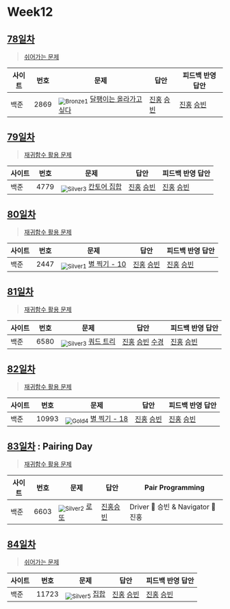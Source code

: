 <!-- tier 리스트 S -->
[Unrated]: https://user-images.githubusercontent.com/33937365/126247607-85783912-c11a-4d50-ac36-8cc7dcb75cd2.png
[Bronze5]: https://user-images.githubusercontent.com/33937365/126247611-e362d727-17a4-4737-a232-5827e185ab7c.png
[Bronze4]: https://user-images.githubusercontent.com/33937365/126247612-89cbc675-e1d4-43a2-950b-1cb014dca697.png
[Bronze3]: https://user-images.githubusercontent.com/33937365/126247613-b8408610-7bc4-40f8-804f-a30a45ddbb68.png
[Bronze2]: https://user-images.githubusercontent.com/33937365/126247614-d85dc6ff-a520-4c00-82bd-eb593b156bd8.png
[Bronze1]: https://user-images.githubusercontent.com/33937365/126247616-04b2ab30-9891-4b7b-8cb4-38e99b97e834.png
[Silver5]: https://user-images.githubusercontent.com/33937365/126247618-38c5c905-672b-4d75-808e-8a7d45ea577d.png
[Silver4]: https://user-images.githubusercontent.com/33937365/126247620-ba2d1b96-b0aa-4b88-80c5-71569c69bbc3.png
[Silver3]: https://user-images.githubusercontent.com/33937365/126247621-1b55b7f4-3a79-4348-8a63-f00c1813853e.png
[Silver2]: https://user-images.githubusercontent.com/33937365/126247622-a83b30a9-6618-4593-b775-6f6730afd3f6.png
[Silver1]: https://user-images.githubusercontent.com/33937365/126247625-8d82f8ab-6f95-4ef8-a243-be31f548596e.png
[Gold5]: https://user-images.githubusercontent.com/33937365/126247627-2979d4d5-915a-4c4e-adb7-c171f9bafe28.png
[Gold4]: https://user-images.githubusercontent.com/33937365/126247629-b24e1e24-4579-450f-bc3c-f166361091dd.png
[Gold3]: https://user-images.githubusercontent.com/33937365/126247630-80fb15af-debc-451d-a937-6c9c6bfa693b.png
[Gold2]: https://user-images.githubusercontent.com/33937365/126247633-7112f6a6-57da-4d1d-953f-5414ba8ffc3d.png
[Gold1]: https://user-images.githubusercontent.com/33937365/126247635-42bd3af9-e129-4379-b44a-22d75de3def6.png
[Platinum5]: https://user-images.githubusercontent.com/33937365/126247636-763e3bc4-43a9-4724-8ce1-c2288aecb636.png
[Platinum4]: https://user-images.githubusercontent.com/33937365/126247637-af30d243-2771-4966-b0bb-0901b9fd4989.png
[Platinum3]: https://user-images.githubusercontent.com/33937365/126247640-cfd654db-86d8-42a9-8d1b-0f3494758330.png
[Platinum2]: https://user-images.githubusercontent.com/33937365/126247641-3e60e9a6-5116-4005-a87d-bfb59969c87a.png
[Platinum1]: https://user-images.githubusercontent.com/33937365/126247643-23bba5ac-52c4-442a-a88a-2eb8998f6446.png
[Diamond5]: https://user-images.githubusercontent.com/33937365/126247645-870445bf-25d9-45ce-9c07-a25949ffad21.png
[Diamond4]: https://user-images.githubusercontent.com/33937365/126247646-b2d7e328-c205-448d-a5bf-c6294c07edaa.png
[Diamond3]: https://user-images.githubusercontent.com/33937365/126247647-db568f94-882f-410c-bd1b-63d49c87623c.png
[Diamond2]: https://user-images.githubusercontent.com/33937365/126247648-52f92f07-0fb9-4b1d-a344-6e9b81d81044.png
[Diamond1]: https://user-images.githubusercontent.com/33937365/126247649-4d068f63-f5e1-40df-910e-dceeb2b7de99.png
[Ruby5]: https://user-images.githubusercontent.com/33937365/126247652-94013ea7-9a96-4068-b922-01535c85801d.png
[Ruby4]: https://user-images.githubusercontent.com/33937365/126247655-a10f7077-6341-416e-938c-b500b7022aca.png
[Ruby3]: https://user-images.githubusercontent.com/33937365/126247656-d0e16a36-5080-4585-a465-4e4f5302beef.png
[Ruby2]: https://user-images.githubusercontent.com/33937365/126247659-1d249660-02a2-4a95-966f-074f99df70fe.png
[Ruby1]: https://user-images.githubusercontent.com/33937365/126247660-8e0d236d-eaef-42b3-8983-28f9e6c94ff9.png
<!-- tier 리스트 E -->

# Week12

## [78일차](Day78)

> [쉬어가는 문제](https://www.acmicpc.net/group/workbook/view/9797/31575)

| 사이트 | 번호 | 문제                                                           | 답안                                                          | 피드백 반영 답안                                                 |
| ------ | ---- | -------------------------------------------------------------- | ------------------------------------------------------------- | ---------------------------------------------------------------- |
| 백준   | 2869 | <sub>![Bronze1]</sub> [달팽이는 올라가고 싶다](https://www.acmicpc.net/problem/2869) | [진홍](Day78/boj2869_kjh.java) [승빈](Day78/boj2869_wsb.java) | [진홍](Day78/boj2869_kjh_fb.java) [승빈](Day78/boj2869_wsb.java) |

## [79일차](Day79)

> [재귀함수 활용 문제](https://www.acmicpc.net/group/workbook/view/9797/31576)

| 사이트 | 번호 | 문제                                                | 답안                                                          | 피드백 반영 답안                                              |
| ------ | ---- | --------------------------------------------------- | ------------------------------------------------------------- | ------------------------------------------------------------- |
| 백준   | 4779 | <sub>![Silver3]</sub> [칸토어 집합](https://www.acmicpc.net/problem/4779) | [진홍](Day79/boj4779_kjh.java) [승빈](Day79/boj4779_wsb.java) | [진홍](Day79/boj4779_kjh.java) [승빈](Day79/boj4779_wsb.java) |

## [80일차](Day80)

> [재귀함수 활용 문제](https://www.acmicpc.net/group/workbook/view/9797/31620)

| 사이트 | 번호 | 문제                                                 | 답안                                                          | 피드백 반영 답안                                              |
| ------ | ---- | ---------------------------------------------------- | ------------------------------------------------------------- | ------------------------------------------------------------- |
| 백준   | 2447 | <sub>![Silver1]</sub> [별 찍기 - 10](https://www.acmicpc.net/problem/2447) | [진홍](Day80/boj2447_kjh.java) [승빈](Day80/boj2447_wsb.java) | [진홍](Day80/boj2447_kjh.java) [승빈](Day80/boj2447_wsb.java) |

## [81일차](Day81)

> [재귀함수 활용 문제](https://www.acmicpc.net/group/workbook/view/9797/31672)

| 사이트 | 번호 | 문제                                              | 답안                                                                                                                                                    | 피드백 반영 답안                                                    |
| ------ | ---- | ------------------------------------------------- | ------------------------------------------------------------------------------------------------------------------------------------------------------- | ------------------------------------------------------------------- |
| 백준   | 6580 | <sub>![Silver3]</sub> [쿼드 트리](https://www.acmicpc.net/problem/6580) | [진홍](Day81/boj6580_kjh.java) [승빈](Day81/boj6580_wsb.java) [수경](https://github.com/sukyeongh/Algorithm/blob/master/2021_05/20210504/bj6580_hsk.js) | [진홍](Day81/boj6580_kjh_fb.java) [승빈](Day81/boj6580_wsb_fb.java) |

## [82일차](Day82)

> [재귀함수 활용 문제](https://www.acmicpc.net/group/workbook/view/9797/31758)

| 사이트 | 번호  | 문제                                                  | 답안                                                            | 피드백 반영 답안                                                |
| ------ | ----- | ----------------------------------------------------- | --------------------------------------------------------------- | --------------------------------------------------------------- |
| 백준   | 10993 | <sub>![Gold4]</sub> [별 찍기 - 18](https://www.acmicpc.net/problem/10993) | [진홍](Day82/boj10993_kjh.java) [승빈](Day82/boj10993_wsb.java) | [진홍](Day82/boj10993_kjh.java) [승빈](Day82/boj10993_wsb.java) |

## [83일차](Day83) : Pairing Day

> [재귀함수 활용 문제](https://www.acmicpc.net/group/workbook/view/9797/31760)

| 사이트 | 번호 | 문제                                         | 답안                                  | Pair Programming                   |
| ------ | ---- | -------------------------------------------- | ------------------------------------- | ---------------------------------- |
| 백준   | 6603 | <sub>![Silver2]</sub> [로또](https://www.acmicpc.net/problem/6603) | [진홍승빈](Day83/boj6603_kjhwsb.java) | Driver 🚗 승빈 & Navigator 🧭 진홍 |

## [84일차](Day84)

> [쉬어가는 문제](https://www.acmicpc.net/group/workbook/view/9797/31794)

| 사이트 | 번호  | 문제                                          | 답안                                                            | 피드백 반영 답안                                                |
| ------ | ----- | --------------------------------------------- | --------------------------------------------------------------- | --------------------------------------------------------------- |
| 백준   | 11723 | <sub>![Silver5]</sub> [집합](https://www.acmicpc.net/problem/11723) | [진홍](Day84/boj11723_kjh.java) [승빈](Day84/boj11723_wsb.java) | [진홍](Day84/boj11723_kjh.java) [승빈](Day84/boj11723_wsb.java) |
